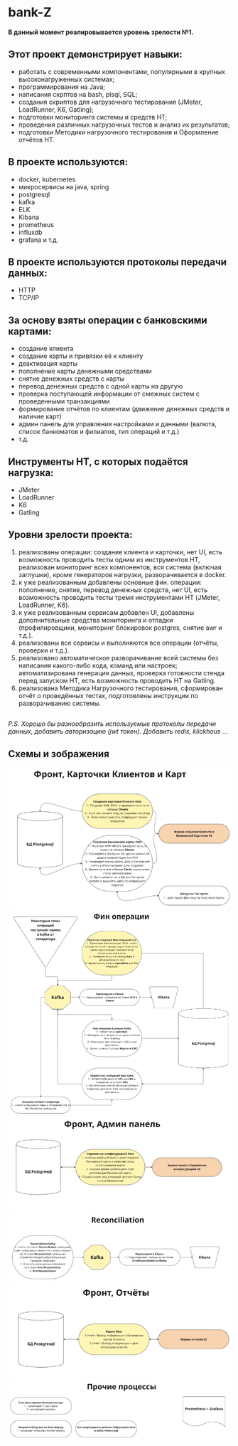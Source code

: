 # **bank-Z**


__В данный момент реалиpовывается уровень зрелости №1.__

## Этот проект демонстрирует навыки:
- работать с современными компонентами, популярными в крупных высоконагруженных системах;
- программирования на Java;
- написания скрптов на bash, plsql, SQL;
- создания скриптов для нагрузочного тестирования (JMeter, LoadRunner, K6, Gatling);
- подготовки мониторинга системы и средств НТ;
- проведения различных нагрузочных тестов и анализ их результатов;
- подготовки Методики нагрузочного тестирования и Оформление отчётов НТ.

## В проекте используются:
- docker, kubernetes
- микросервисы на java, spring
- postgresql
- kafka
- ELK
- Kibana
- prometheus
- influxdb
- grafana и т.д.

## В проекте используются протоколы передачи данных:
- HTTP
- TCP/IP

## За основу взяты операции с банковскими картами:
- создание клиента
- создание карты и привязки её к клиенту
- деактивация карты
- пополнение карты денежными средствами
- снятие денежных средств с карты
- перевод денежных средств с одной карты на другую
- проверка поступающей информации от смежных систем с проведенными транзакциями
- формирование отчётов по клиентам (движение денежных средств и наличие карт)
- админ панель для управления настройками и данными (валюта, список банкоматов и филиалов, тип операций и т.д.)
- т.д.

## Инструменты НТ, с которых подаётся нагрузка:
- JMeter
- LoadRunner
- K6
- Gatling

## Уровни зрелости проекта:
1) реализованы операции: создание клиента и карточки, нет UI, есть возможность проводить тесты одним из инструментов НТ, реализован мониторинг всех компонентов, вся система (включая заглушки), кроме генераторов нагрузки, разворачивается в docker.
2) к уже реализованным добавлены основные фин. операции: пополнение, снятие, перевод денежных средств, нет UI, есть возможность проводить тесты тремя инструментами НТ (JMeter, LoadRunner, K6).
3) к уже реализованным сервисам добавлен UI, добавлены дополнительные средства мониторинга и отладки (профилировщики, мониторинг блокировок postgres, снятие awr и т.д.).
4) реализованы все сервисы и выполняются все операции (отчёты, проверки и т.д.).
5) реализовано автоматическое разворачивание всей системы без написания какого-либо кода, команд или настроек; автоматизирована генерация данных, проверка готовности стенда перед запуском НТ, есть возможность проводить НТ на Gatling.
6) реализована Методика Нагрузочного тестирования, сформирован отчёт о проведённых тестах, подготовлены инструкции по разворачиванию системы.

## 
_P.S. Хорошо бы разнообразить используемые протоколы передачи данных, добавить авторизацию (jwt токен). Добавить redis, klickhous ..._

## Схемы и зображения
![Создание клиента и карты](./images/CreateClientsCarts.png)
![Фин. операции](./images/Fin_Operations.png)
![Админ панель](./images/AdminPanel.png)
![Реконсиляция](./images/Reconsilation.png)
![Отчёты](./images/Reports.png)
![Прочие](./images/Others.png)
